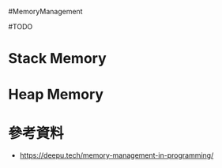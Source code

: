 #MemoryManagement 

#TODO 

# Stack Memory

# Heap Memory

# 參考資料

- <https://deepu.tech/memory-management-in-programming/>
